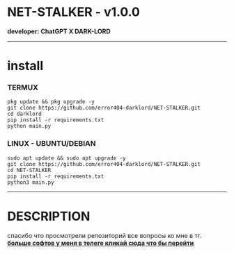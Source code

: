# NET-STALKER - v1.0.0
**developer: ChatGPT X DARK-LORD**
___
# install
### TERMUX

```
pkg update && pkg upgrade -y
git clone https://github.com/error404-darklord/NET-STALKER.git
cd darklord
pip install -r requirements.txt
python main.py
```

### LINUX - UBUNTU/DEBIAN

```
sudo apt update && sudo apt upgrade -y
git clone https://github.com/error404-darklord/NET-STALKER.git
cd NET-STALKER
pip install -r requirements.txt
python3 main.py
```
___
# DESCRIPTION
спасибо что просмотрели репозиторий все вопросы ко мне в тг.
**[больше софтов у меня в телеге кликай сюда что бы перейти](https://t.me/DATABASE6576807265484849)**
